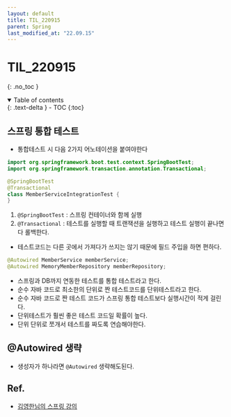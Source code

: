 ```yaml
---
layout: default
title: TIL_220915
parent: Spring
last_modified_at: "22.09.15"
---
```


# TIL_220915
{: .no_toc }

<details open markdown="block">
  <summary>
    Table of contents
  </summary>
  {: .text-delta }
- TOC
{:toc}
</details>

## 스프링 통합 테스트
- 통합테스트 시 다음 2가지 어노테이션을 붙여야한다

```java
import org.springframework.boot.test.context.SpringBootTest;
import org.springframework.transaction.annotation.Transactional;

@SpringBootTest
@Transactional
class MemberServiceIntegrationTest {
}
```
1. <code class="language-plaintext highlighter-rouge">@SpringBootTest</code> : 스프링 컨테이너와 함께 실행
2. <code class="language-plaintext highlighter-rouge">@Transactional</code> : 테스트를 실행할 때 트랜잭션을 실행하고 테스트 실행이 끝나면 다 롤백한다.


- 테스트코드는 다른 곳에서 가져다가 쓰지는 않기 때문에 필드 주입을 하면 편하다.
```java
@Autowired MemberService memberService;
@Autowired MemoryMemberRepository memberRepository;
```

- 스프링과 DB까지 연동한 테스트를 통합 테스트라고 한다.
- 순수 자바 코드로 최소한의 단위로 짠 테스트코드를 단위테스트라고 한다.
- 순수 자바 코드로 짠 테스트 코드가 스프링 통합 테스트보다 실행시간이 적게 걸린다.
- <span class="bg-green-100">단위테스트가 훨씬 좋은 테스트 코드일 확률이 높다.</span> 
- 단위 단위로 쪼개서 테스트를 짜도록 연습해야한다.

## @Autowired 생략
- 생성자가 하나라면 <code class="language-plaintext highlighter-rouge">@Autowired</code> 생략해도된다.

## Ref.
- <a href="https://www.inflearn.com/course/%EC%8A%A4%ED%94%84%EB%A7%81-%EC%9E%85%EB%AC%B8-%EC%8A%A4%ED%94%84%EB%A7%81%EB%B6%80%ED%8A%B8/dashboard">김영한님의 스프링 강의</a>
